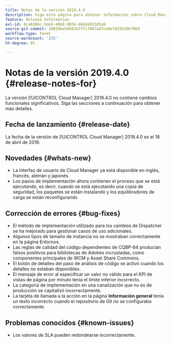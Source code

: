 ```yaml
---
title: Notas de la versión 2019.4.0
description: Siga esta página para obtener información sobre Cloud Manager 2019.4.0.
feature: Release Information
exl-id: 8ca6386c-5de9-48b8-9034-466d4913d5a9
source-git-commit: 200366e5db92b7ffc79b7a47ce8e7825b29b7969
workflow-type: tm+mt
source-wordcount: '215'
ht-degree: 8%

---
```


# Notas de la versión 2019.4.0 {#release-notes-for}

La versión [!UICONTROL Cloud Manager] 2019.4.0 no contiene cambios funcionales significativos. Siga las secciones a continuación para obtener más detalles.

## Fecha de lanzamiento {#release-date}

La fecha de la versión de [!UICONTROL Cloud Manager] 2019.4.0 es el 18 de abril de 2019.

## Novedades {#whats-new}

* La interfaz de usuario de Cloud Manager ya está disponible en inglés, francés, alemán y japonés.
* Los pasos de implementación ahora contienen el proceso que se está ejecutando, es decir, cuando se está ejecutando una copia de seguridad, los paquetes se están instalando y los equilibradores de carga se están reconfigurando

## Corrección de errores {#bug-fixes}

* El método de implementación utilizado para los cambios de Dispatcher se ha mejorado para gestionar casos de uso adicionales.
* Algunos tipos de tamaño de instancia no se mostraban correctamente en la página Entornos.
* Las reglas de calidad del código dependientes de CQBP-84 producían falsos positivos para bibliotecas de Adobes incrustadas, como componentes principales de WCM y Asset Share Commons.
* El botón de detalles del paso de análisis de código se activó cuando los detalles no estaban disponibles.
* El mensaje de error al especificar un valor no válido para el KPI de vistas de página por minuto tenía el límite inferior incorrecto.
* La categoría de implementación en una canalización que no es de producción se capitalizó incorrectamente.
* La tarjeta de llamada a la acción en la página **Información general** tenía un texto incorrecto cuando el repositorio de Git no se configuraba correctamente.

## Problemas conocidos {#known-issues}

* Los valores de SLA pueden redondearse incorrectamente.
